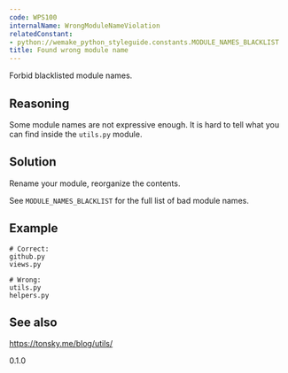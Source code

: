 ```yaml
---
code: WPS100
internalName: WrongModuleNameViolation
relatedConstant:
- python://wemake_python_styleguide.constants.MODULE_NAMES_BLACKLIST
title: Found wrong module name
---
```


Forbid blacklisted module names.

## Reasoning
Some module names are not expressive enough. It is hard to tell what
you can find inside the `utils.py` module.

## Solution
Rename your module, reorganize the contents.

See `MODULE_NAMES_BLACKLIST` for
the full list of bad module names.

## Example

    # Correct:
    github.py
    views.py
    
    # Wrong:
    utils.py
    helpers.py

## See also
<https://tonsky.me/blog/utils/>

<div class="versionadded">

0.1.0

</div>